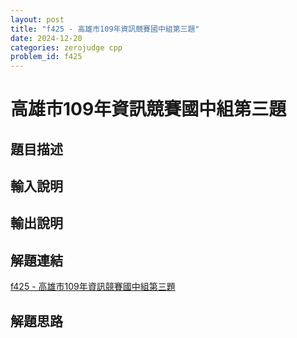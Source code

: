 ```yaml
---
layout: post
title: "f425 - 高雄市109年資訊競賽國中組第三題"
date: 2024-12-20
categories: zerojudge cpp
problem_id: f425
---
```


# 高雄市109年資訊競賽國中組第三題

## 題目描述



## 輸入說明



## 輸出說明



## 解題連結

[f425 - 高雄市109年資訊競賽國中組第三題](https://zerojudge.tw/ShowProblem?problemid=f425)

## 解題思路

